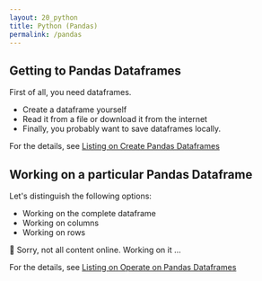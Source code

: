 ```yaml
---
layout: 20_python
title: Python (Pandas)
permalink: /pandas
---
```


## Getting to Pandas Dataframes

First of all, you need dataframes.
- Create a dataframe yourself
- Read it from a file or download it from the internet
- Finally, you probably want to save dataframes locally.

For the details, see [Listing on Create Pandas Dataframes](listing_pandas)


## Working on a particular Pandas Dataframe

Let's distinguish the following options:
- Working on the complete dataframe
- Working on columns
- Working on rows

:construction: Sorry, not all content online. Working on it ... 

For the details, see [Listing on Operate on Pandas Dataframes](listing_pandas_operate)
